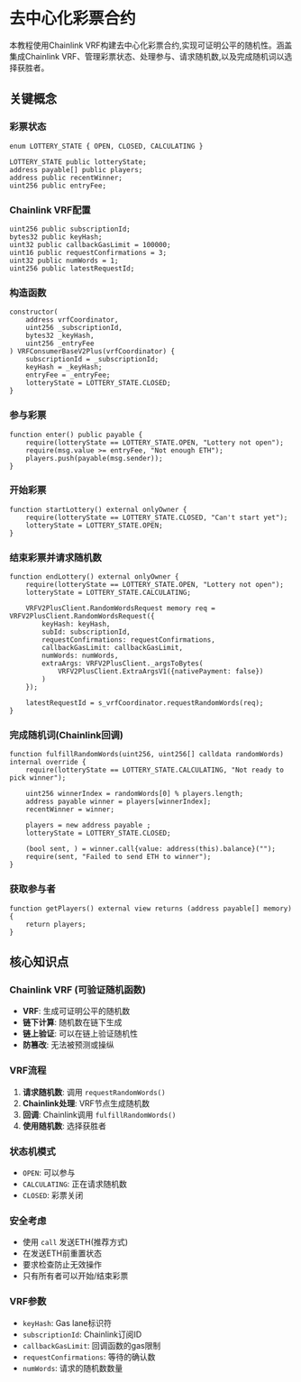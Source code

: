 # 去中心化彩票合约

本教程使用Chainlink VRF构建去中心化彩票合约,实现可证明公平的随机性。涵盖集成Chainlink VRF、管理彩票状态、处理参与、请求随机数,以及完成随机词以选择获胜者。

## 关键概念

### 彩票状态
```solidity
enum LOTTERY_STATE { OPEN, CLOSED, CALCULATING }

LOTTERY_STATE public lotteryState;
address payable[] public players;
address public recentWinner;
uint256 public entryFee;
```

### Chainlink VRF配置
```solidity
uint256 public subscriptionId;
bytes32 public keyHash;
uint32 public callbackGasLimit = 100000;
uint16 public requestConfirmations = 3;
uint32 public numWords = 1;
uint256 public latestRequestId;
```

### 构造函数
```solidity
constructor(
    address vrfCoordinator,
    uint256 _subscriptionId,
    bytes32 _keyHash,
    uint256 _entryFee
) VRFConsumerBaseV2Plus(vrfCoordinator) {
    subscriptionId = _subscriptionId;
    keyHash = _keyHash;
    entryFee = _entryFee;
    lotteryState = LOTTERY_STATE.CLOSED;
}
```

### 参与彩票
```solidity
function enter() public payable {
    require(lotteryState == LOTTERY_STATE.OPEN, "Lottery not open");
    require(msg.value >= entryFee, "Not enough ETH");
    players.push(payable(msg.sender));
}
```

### 开始彩票
```solidity
function startLottery() external onlyOwner {
    require(lotteryState == LOTTERY_STATE.CLOSED, "Can't start yet");
    lotteryState = LOTTERY_STATE.OPEN;
}
```

### 结束彩票并请求随机数
```solidity
function endLottery() external onlyOwner {
    require(lotteryState == LOTTERY_STATE.OPEN, "Lottery not open");
    lotteryState = LOTTERY_STATE.CALCULATING;
    
    VRFV2PlusClient.RandomWordsRequest memory req = VRFV2PlusClient.RandomWordsRequest({
        keyHash: keyHash,
        subId: subscriptionId,
        requestConfirmations: requestConfirmations,
        callbackGasLimit: callbackGasLimit,
        numWords: numWords,
        extraArgs: VRFV2PlusClient._argsToBytes(
            VRFV2PlusClient.ExtraArgsV1({nativePayment: false})
        )
    });
    
    latestRequestId = s_vrfCoordinator.requestRandomWords(req);
}
```

### 完成随机词(Chainlink回调)
```solidity
function fulfillRandomWords(uint256, uint256[] calldata randomWords) internal override {
    require(lotteryState == LOTTERY_STATE.CALCULATING, "Not ready to pick winner");
    
    uint256 winnerIndex = randomWords[0] % players.length;
    address payable winner = players[winnerIndex];
    recentWinner = winner;
    
    players = new address payable ;
    lotteryState = LOTTERY_STATE.CLOSED;
    
    (bool sent, ) = winner.call{value: address(this).balance}("");
    require(sent, "Failed to send ETH to winner");
}
```

### 获取参与者
```solidity
function getPlayers() external view returns (address payable[] memory) {
    return players;
}
```

## 核心知识点

### Chainlink VRF (可验证随机函数)

- **VRF**: 生成可证明公平的随机数
- **链下计算**: 随机数在链下生成
- **链上验证**: 可以在链上验证随机性
- **防篡改**: 无法被预测或操纵

### VRF流程

1. **请求随机数**: 调用 `requestRandomWords()`
2. **Chainlink处理**: VRF节点生成随机数
3. **回调**: Chainlink调用 `fulfillRandomWords()`
4. **使用随机数**: 选择获胜者

### 状态机模式

- `OPEN`: 可以参与
- `CALCULATING`: 正在请求随机数
- `CLOSED`: 彩票关闭

### 安全考虑

- 使用 `call` 发送ETH(推荐方式)
- 在发送ETH前重置状态
- 要求检查防止无效操作
- 只有所有者可以开始/结束彩票

### VRF参数

- `keyHash`: Gas lane标识符
- `subscriptionId`: Chainlink订阅ID
- `callbackGasLimit`: 回调函数的gas限制
- `requestConfirmations`: 等待的确认数
- `numWords`: 请求的随机数数量

